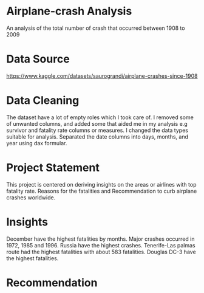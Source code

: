 # Airplane-crash Analysis
An analysis of the total number of crash that occurred between 1908 to 2009
# Data Source 
https://www.kaggle.com/datasets/saurograndi/airplane-crashes-since-1908
# Data Cleaning
The dataset have a lot of empty roles which I took care of. I removed some of unwanted columns, and added some that aided me in my analysis e.g survivor and fatality rate columns or measures. I changed the data types suitable for analysis. Separated the date columns into days, months, and year using dax formular. 
# Project Statement
This project is centered on deriving insights on the areas or airlines with top fatality rate. Reasons for the fatalities and Recommendation to curb airplane crashes worldwide. 
# Insights
December have the highest fatalities by months.
Major crashes occurred in 1972, 1985 and 1996.
Russia have the highest crashes.
Tenerife-Las palmas route had the highest fatalities with about 583 fatalities.
Douglas DC-3 have the highest fatalities.

# Recommendation 

